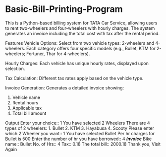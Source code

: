 # Basic-Bill-Printing-Program

This is a Python-based billing system for TATA Car Service, allowing users to rent two-wheelers and four-wheelers with hourly charges. The system generates an invoice including the total cost with tax after the rental period.

Features
Vehicle Options:
Select from two vehicle types: 2-wheelers and 4-wheelers.
Each category offers four specific models (e.g., Bullet, KTM for 2-wheelers; Fortuner, Thar for 4-wheelers).

Hourly Charges:
Each vehicle has unique hourly rates, displayed upon selection.

Tax Calculation:
Different tax rates apply based on the vehicle type.

Invoice Generation:
Generates a detailed invoice showing:
  1. Vehicle name
  2. Rental hours
  3. Applicable tax
  4. Total bill amount

Output
Enter your choice:: 1
You have selected 2 Wheelers
There are 4 types of 2 wheelers:
       1. Bullet
       2. KTM
       3. Hayabusa
       4. Scooty
Please enter which 2 Wheeler you want:: 1
You have selected Bullet
Per hr charges for Bullet is 500
Enter the number of hr you have borrowed:: 4
*******Invoice*******
Bike name:: Bullet
No. of Hrs:: 4
Tax:: 0.18
The total bill:: 2000.18
Thank you, Visit Again
